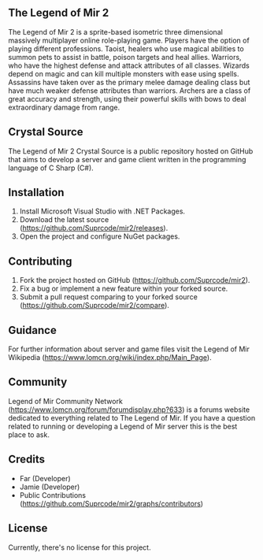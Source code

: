 ## The Legend of Mir 2
The Legend of Mir 2 is a sprite-based isometric three dimensional massively multiplayer online role-playing game. Players have the option of playing different professions. Taoist, healers who use magical abilities to summon pets to assist in battle, poison targets and heal allies. Warriors, who have the highest defense and attack attributes of all classes. Wizards depend on magic and can kill multiple monsters with ease using spells. Assassins have taken over as the primary melee damage dealing class but have much weaker defense attributes than warriors. Archers are a class of great accuracy and strength, using their powerful skills with bows to deal extraordinary damage from range.

## Crystal Source
The Legend of Mir 2 Crystal Source is a public repository hosted on GitHub that aims to develop a server and game client written in the programming language of C Sharp (C#).

## Installation
1. Install Microsoft Visual Studio with .NET Packages.
2. Download the latest source (https://github.com/Suprcode/mir2/releases).
3. Open the project and configure NuGet packages.

## Contributing
1. Fork the project hosted on GitHub (https://github.com/Suprcode/mir2).
2. Fix a bug or implement a new feature within your forked source.
3. Submit a pull request comparing to your forked source (https://github.com/Suprcode/mir2/compare).

## Guidance
For further information about server and game files visit the Legend of Mir Wikipedia (https://www.lomcn.org/wiki/index.php/Main_Page).

## Community
Legend of Mir Community Network (https://www.lomcn.org/forum/forumdisplay.php?633) is a forums website dedicated to everything related to The Legend of Mir. If you have a question related to running or developing a Legend of Mir server this is the best place to ask.

## Credits
- Far (Developer)
- Jamie (Developer)
- Public Contributions (https://github.com/Suprcode/mir2/graphs/contributors)

## License
Currently, there's no license for this project.
